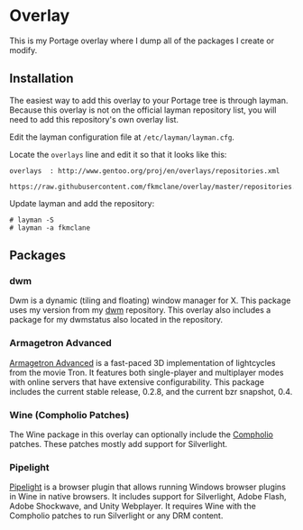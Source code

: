 Overlay
=======
This is my Portage overlay where I dump all of the packages I create or modify.

Installation
------------
The easiest way to add this overlay to your Portage tree is through layman. Because this overlay is not on the official layman repository list, you will need to add this repository's own overlay list.

Edit the layman configuration file at `/etc/layman/layman.cfg`.

Locate the `overlays` line and edit it so that it looks like this:
```
overlays  : http://www.gentoo.org/proj/en/overlays/repositories.xml
            https://raw.githubusercontent.com/fkmclane/overlay/master/repositories.xml
```

Update layman and add the repository:
```
# layman -S
# layman -a fkmclane
```

Packages
--------
### dwm ###
Dwm is a dynamic (tiling and floating) window manager for X. This package uses my version from my [dwm](https://github.com/fkmclane/dwm) repository. This overlay also includes a package for my dwmstatus also located in the repository.

### Armagetron Advanced ###
[Armagetron Advanced](http://armagetronad.org) is a fast-paced 3D implementation of lightcycles from the movie Tron. It features both single-player and multiplayer modes with online servers that have extensive configurability. This package includes the current stable release, 0.2.8, and the current bzr snapshot, 0.4.

### Wine (Compholio Patches) ###
The Wine package in this overlay can optionally include the [Compholio](http://www.compholio.com/wine-compholio/) patches. These patches mostly add support for Silverlight.

### Pipelight ###
[Pipelight](https://launchpad.net/pipelight) is a browser plugin that allows running Windows browser plugins in Wine in native browsers. It includes support for Silverlight, Adobe Flash, Adobe Shockwave, and Unity Webplayer. It requires Wine with the Compholio patches to run Silverlight or any DRM content.
